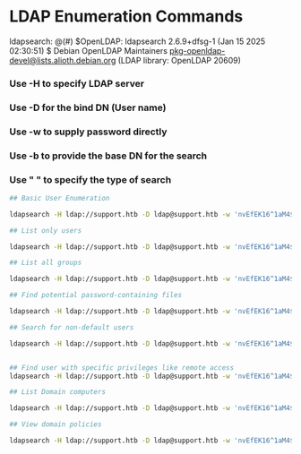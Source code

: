 # LDAP Enumeration Commands
ldapsearch: @(#) $OpenLDAP: ldapsearch 2.6.9+dfsg-1 (Jan 15 2025 02:30:51) $
        Debian OpenLDAP Maintainers <pkg-openldap-devel@lists.alioth.debian.org>
        (LDAP library: OpenLDAP 20609)


### Use -H to specify LDAP server
### Use -D for the bind DN (User name)
### Use -w to supply password directly
### Use -b to provide the base DN for the search
### Use " " to specify the type of search

```bash
## Basic User Enumeration

ldapsearch -H ldap://support.htb -D ldap@support.htb -w 'nvEfEK16^1aM4$e7AclUf8x$tRWxPWO1%lmz' -b "dc=support,dc=htb" "*"

## List only users

ldapsearch -H ldap://support.htb -D ldap@support.htb -w 'nvEfEK16^1aM4$e7AclUf8x$tRWxPWO1%lmz' -b "dc=support,dc=htb" "(objectClass=user)" sAMAccountName

## List all groups

ldapsearch -H ldap://support.htb -D ldap@support.htb -w 'nvEfEK16^1aM4$e7AclUf8x$tRWxPWO1%lmz' -b "dc=support,dc=htb" "(objectClass=group)" cn

## Find potential password-containing files

ldapsearch -H ldap://support.htb -D ldap@support.htb -w 'nvEfEK16^1aM4$e7AclUf8x$tRWxPWO1%lmz' -b "dc=support,dc=htb" "(objectClass=user)" sAMAccountName info description

## Search for non-default users

ldapsearch -H ldap://support.htb -D ldap@support.htb -w 'nvEfEK16^1aM4$e7AclUf8x$tRWxPWO1%lmz' -b "dc=support,dc=htb" "(&(objectClass=user)(!(sAMAccountName=krbtgt))(!(sAMAccountName=guest)))" sAMAccountName


## Find user with specific privileges like remote access
ldapsearch -H ldap://support.htb -D ldap@support.htb -w 'nvEfEK16^1aM4$e7AclUf8x$tRWxPWO1%lmz' -b "dc=support,dc=htb" "(&(objectClass=user)(memberOf=*))" sAMAccountName memberOf

## List Domain computers

ldapsearch -H ldap://support.htb -D ldap@support.htb -w 'nvEfEK16^1aM4$e7AclUf8x$tRWxPWO1%lmz' -b "dc=support,dc=htb" dNSHostName operatingSystem

## View domain policies

ldapsearch -H ldap://support.htb -D ldap@support.htb -w 'nvEfEK16^1aM4$e7AclUf8x$tRWxPWO1%lmz' -b "dc=support,dc=htb" ms-DS-MachineAccountQuota lockoutThreshold
